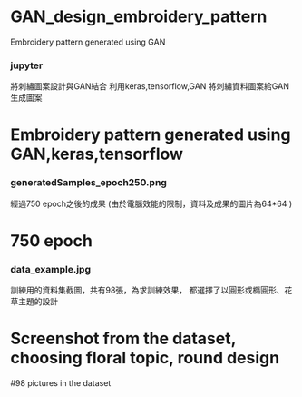 # GAN_design_embroidery_pattern
Embroidery pattern generated using GAN

### jupyter
將刺繡圖案設計與GAN結合
利用keras,tensorflow,GAN 將刺繡資料圖案給GAN生成圖案
# Embroidery pattern generated using GAN,keras,tensorflow

### generatedSamples_epoch250.png
經過750 epoch之後的成果
(由於電腦效能的限制，資料及成果的圖片為64*64 )
# 750 epoch 

### data_example.jpg
訓練用的資料集截圖，共有98張，為求訓練效果，
都選擇了以圓形或橢圓形、花草主題的設計
# Screenshot from the dataset, choosing floral topic, round design
#98 pictures in the dataset
